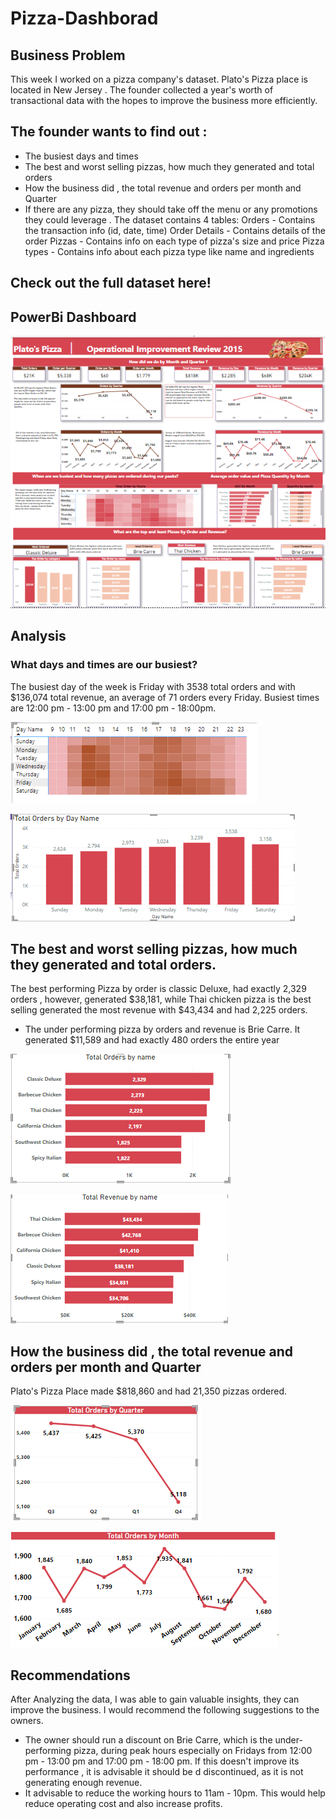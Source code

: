 # Pizza-Dashborad

## Business Problem

This week I worked on a pizza company's dataset. Plato's Pizza place is located in New Jersey . The founder collected a year's worth of transactional data with the hopes to improve the business more efficiently.

## The founder wants to find out :
* The busiest days and times 
* The best and worst selling pizzas, how much they generated and total orders
* How the business did , the total revenue and orders per month and Quarter 
* If there are any pizza, they should take off the menu or any promotions they could leverage .
The dataset contains 4 tables:
Orders - Contains the transaction info (id, date, time)
Order Details - Contains details of the order
Pizzas - Contains info on each type of pizza's size and price
Pizza types - Contains info about each pizza type like name and ingredients
## Check out the full dataset here!

## PowerBi Dashboard
![](Pizzafiles/PizzaDashboard.PNG)

## Analysis
### What days and times are our busiest?

The busiest day of the week is Friday with 3538 total orders and with $136,074 total revenue, an average of 71 orders every Friday. 
Busiest times are 12:00 pm - 13:00 pm and 17:00 pm - 18:00pm.

![](Pizzafiles/Times.PNG)

![](Pizzafiles/totalbyday.PNG)

## The best and worst selling pizzas, how much they generated and total orders.

The best performing Pizza by order is classic Deluxe, had exactly 2,329 orders , however, generated $38,181, while Thai chicken pizza is the best selling generated the most revenue with $43,434 and had 2,225 orders.
* The under performing pizza by orders and revenue is Brie Carre. It generated $11,589 and had exactly 480 orders the entire year 

![](Pizzafiles/orders.PNG)

![](Pizzafiles/Renevue.PNG)

## How the business did , the total revenue and orders per month and Quarter 

Plato's Pizza Place made $818,860 and had 21,350 pizzas ordered.

![](Pizzafiles/quarter.PNG)

![](Pizzafiles/Month.PNG)

## Recommendations
After Analyzing the data, I was able to gain valuable insights, they can improve the business.
I would recommend the following suggestions to the owners.
* The owner should run a discount on Brie Carre, which is the under-performing pizza, during peak hours especially on Fridays from 12:00 pm - 13:00 pm and 17:00 pm - 18:00 pm. If this doesn't improve its performance , it is advisable it should be d discontinued, as it is not generating enough revenue.
* It advisable to reduce the working hours to 11am - 10pm. This would help reduce operating cost and also increase profits.
